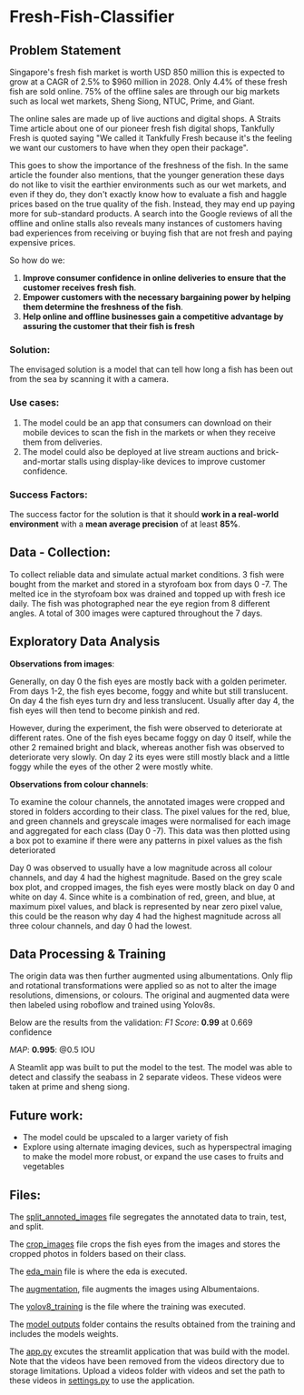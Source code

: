 # Fresh-Fish-Classifier

## Problem Statement
Singapore's fresh fish market is worth USD 850 million this is expected to grow at a CAGR of 2.5% to $960 million in 2028. Only 4.4% of these fresh fish are sold online. 75% of the offline sales are through our big markets such as local wet markets, Sheng Siong, NTUC, Prime, and Giant. 

The online sales are made up of live auctions and digital shops. A Straits Time article about one of our pioneer fresh fish digital shops, Tankfully Fresh is quoted saying "We called it Tankfully Fresh because it's the feeling we want our customers to have when they open their package".

This goes to show the importance of the freshness of the fish. In the same article the founder also mentions, that the younger generation these days do not like to visit the earthier environments such as our wet markets, and even if they do, they don't exactly know how to evaluate a fish and haggle prices based on the true quality of the fish. Instead, they may end up paying more for sub-standard products. A search into the Google reviews of all the offline and online stalls also reveals many instances of customers having bad experiences from receiving or buying fish that are not fresh and paying expensive prices.
  
  So how do we:
  1. **Improve consumer confidence in online deliveries to ensure that the customer receives fresh fish**.
  2.  **Empower customers with the necessary bargaining power by helping them determine the freshness of the fish**.
  3. **Help online and offline businesses gain a competitive advantage by assuring the customer that their fish is fresh**

  ### Solution:
  The envisaged solution is a model that can tell how long a fish has been out from the sea by scanning it with a camera.

  ### Use cases:
  1. The model could be an app that consumers can download on their mobile devices to scan the fish in the markets or when they receive them from deliveries. 
  2. The model could also be deployed at live stream auctions and brick-and-mortar stalls using display-like devices to improve customer confidence.

  ### Success Factors:
  The success factor for the solution is that it should **work in a real-world environment** with a **mean average precision** of at least **85%**.

## Data - Collection:
To collect reliable data and simulate actual market conditions. 3 fish were bought from the market and stored in a styrofoam box from days 0 -7. The melted ice in the styrofoam box was drained and topped up with fresh ice daily. The fish was photographed near the eye region from 8 different angles. A total of 300 images were captured throughout the 7 days.

## Exploratory Data Analysis 

**Observations from images**:

Generally, on day 0 the fish eyes are mostly back with a golden perimeter. From days 1-2, the fish eyes become, foggy and white but still translucent. On day 4 the fish eyes turn dry and less translucent. Usually after day 4, the   fish eyes will then tend to become pinkish and red.

However, during the experiment, the fish were observed to deteriorate at different rates. One of the fish eyes became foggy on day 0 itself, while the other 2 remained bright and black, whereas another fish was observed to deteriorate very slowly. On day 2 its eyes were still mostly black and a little foggy while the eyes of the other 2 were mostly white.

**Observations from colour channels**: 

To examine the colour channels, the annotated images were cropped and stored in folders according to their class.  The pixel values for the red, blue, and green channels and greyscale images were normalised for each image and aggregated for each class (Day 0 -7). This data was then plotted using a box pot to examine if there were any patterns in pixel values as the fish deteriorated

Day 0 was observed to usually have a low magnitude across all colour channels, and day 4 had the highest magnitude. Based on the grey scale box plot, and cropped images, the fish eyes were mostly black on day 0 and white on day 4. Since white is a combination of red, green, and blue, at maximum pixel values, and black is represented by near zero pixel value, this could be the reason why day 4 had the highest magnitude across all three colour channels, and day 0 had the lowest.

## Data Processing & Training

The origin data was then further augmented using albumentations. Only flip and rotational transformations were applied so as not to alter the image resolutions, dimensions, or colours. The original and augmented data were then labeled using roboflow and trained using Yolov8s.

Below are the results from the validation:
*F1 Score*: **0.99** at 0.669 confidence 

*MAP*: **0.995**: @0.5 IOU

A Steamlit app was built to put the model to the test. The model was able to detect and classify the seabass in 2 separate videos. These videos were taken at prime and sheng siong.

## Future work:
- The model could be upscaled to a larger variety of fish
- Explore using alternate imaging devices, such as hyperspectral imaging to make the model more robust, or expand the use cases to fruits and vegetables

## Files:

The [split_annoted_images](https://github.com/thanaraj90/Fresh-Fish-Classifier/blob/main/EDA/Split_Annotated_images.ipynb) file segregates the annotated data to train, test, and split.

The [crop_images](https://github.com/thanaraj90/Fresh-Fish-Classifier/blob/main/EDA/crop_images.ipynb) file crops the fish eyes from the images and stores the cropped photos in folders based on their class.

The [eda_main](https://github.com/thanaraj90/Fresh-Fish-Classifier/blob/main/EDA/EDA_Main.ipynb) file is where the eda is executed.

The [augmentation](https://github.com/thanaraj90/Fresh-Fish-Classifier/blob/main/Training/Augmentation.ipynb), file augments the images using Albumentaions.

The [yolov8_training](https://github.com/thanaraj90/Fresh-Fish-Classifier/blob/main/Training/yolov8_Training.ipynb) is the file where the training was executed.

The [model outputs](https://github.com/thanaraj90/Fresh-Fish-Classifier/tree/main/model%20outputs) folder contains the results obtained from the training and includes the models weights.

The [app.py](https://github.com/thanaraj90/Fresh-Fish-Classifier/blob/main/streamlit/app.py) excutes the streamlit application that was build with the model. Note that the videos have been removed from the videos directory due to storage limitations. Upload a videos folder with videos and set the path to these videos in [settings.py](https://github.com/thanaraj90/Fresh-Fish-Classifier/blob/main/streamlit/settings.py) to use the application.
